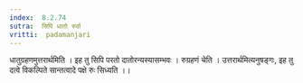 ```yaml
---
index:  8.2.74
sutra:  सिपि धातो रुर्वा
vritti:  padamanjari
---
```


धातुग्रहणमुत्तरार्थमिति । इह तु सिपि परतो दातोरन्यस्यासम्भवः । रुग्रहणं चेति । उत्तरार्थमित्यनुषङ्गः, इह तु दत्वे विकल्पिते सान्तत्वादे पक्षे रुः सिध्यति ।।
